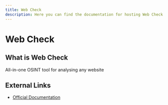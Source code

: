```yaml
---
title: Web Check
description: Here you can find the documentation for hosting Web Check with Coolify.
---
```


# Web Check

## What is Web Check

All-in-one OSINT tool for analysing any website

## External Links

- [Official Documentation](https://github.com/lissy93/web-check?utm_source=coolify.io)

